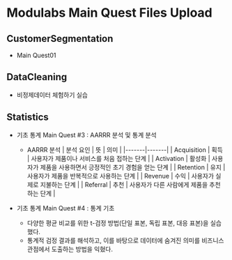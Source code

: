 # Modulabs Main Quest Files Upload
## CustomerSegmentation 
- Main Quest01
## DataCleaning 
- 비정제데이터 체험하기 실습
## Statistics 
- 기초 통계 Main Quest #3  : AARRR 분석 및 통계 분석
  - AARRR 분석
| 분석 요인 | 뜻 | 의미 |
|-------|-------|
| Acquisition | 획득 | 사용자가 제품이나 서비스를 처음 접하는 단계 | 
| Activation  | 활성화 | 사용자가 제품을 사용하면서 긍정적인 초기 경험을 얻는 단계 |
| Retention | 유지 | 사용자가 제품을 반복적으로 사용하는 단계 |
| Revenue   | 수익 | 사용자가 실제로 지불하는 단계 |
| Referral   | 추천 | 사용자가 다른 사람에게 제품을 추천하는 단계 |
    
- 기초 통계 Main Quest #4 : 통계 기초
  - 다양한 평균 비교를 위한 t-검정 방법(단일 표본, 독립 표본, 대응 표본)을 실습했다.
  - 통계적 검정 결과를 해석하고, 이를 바탕으로 데이터에 숨겨진 의미를 비즈니스 관점에서 도출하는 방법을 익혔다.
